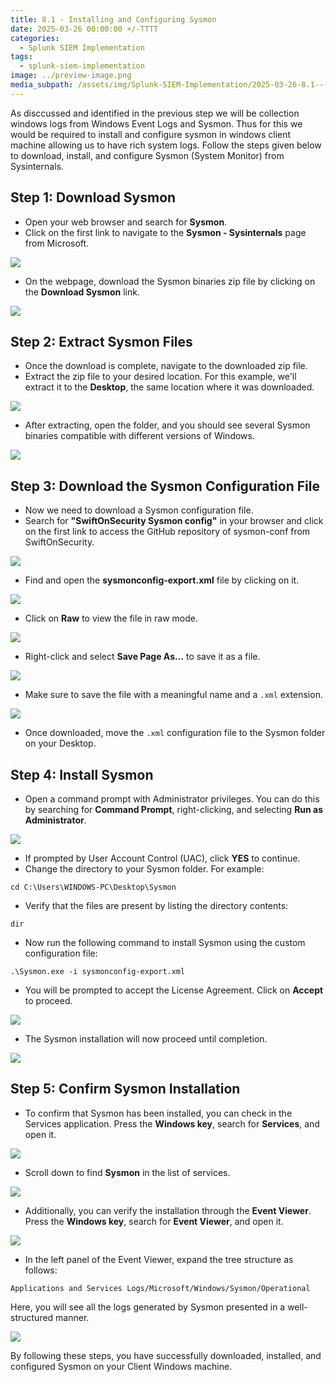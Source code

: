 ```yaml
---
title: 8.1 - Installing and Configuring Sysmon
date: 2025-03-26 00:00:00 +/-TTTT
categories:
  - Splunk SIEM Implementation
tags:
  - splunk-siem-implementation
image: ../preview-image.png
media_subpath: /assets/img/Splunk-SIEM-Implementation/2025-03-26-8.1---Installing-and-Configuring-Sysmon/
---
```


As disccussed and identified in the previous step we will be collection windows logs from Windows Event Logs and Sysmon. Thus for this we would be required to install and configure sysmon in windows client machine allowing us to have rich system logs. Follow the steps given below to download, install, and configure Sysmon (System Monitor) from Sysinternals.

## Step 1: Download Sysmon

- Open your web browser and search for **Sysmon**.
- Click on the first link to navigate to the **Sysmon - Sysinternals** page from Microsoft.

![](2025-03-26-8.1---Installing-and-Configuring-Sysmon-1.png)

- On the webpage, download the Sysmon binaries zip file by clicking on the **Download Sysmon** link.

![](2025-03-26-8.1---Installing-and-Configuring-Sysmon-2.png)

## Step 2: Extract Sysmon Files

- Once the download is complete, navigate to the downloaded zip file.
- Extract the zip file to your desired location. For this example, we'll extract it to the **Desktop**, the same location where it was downloaded.

![](2025-03-26-8.1---Installing-and-Configuring-Sysmon-3.png)

- After extracting, open the folder, and you should see several Sysmon binaries compatible with different versions of Windows.

![](2025-03-26-8.1---Installing-and-Configuring-Sysmon-4.png)

## Step 3: Download the Sysmon Configuration File

- Now we need to download a Sysmon configuration file. 
- Search for **"SwiftOnSecurity Sysmon config"** in your browser and click on the first link to access the GitHub repository of sysmon-conf from SwiftOnSecurity.

![](2025-03-26-8.1---Installing-and-Configuring-Sysmon-5.png)

- Find and open the **sysmonconfig-export.xml** file by clicking on it.

![](2025-03-26-8.1---Installing-and-Configuring-Sysmon-6.png)

- Click on **Raw** to view the file in raw mode.

![](2025-03-26-8.1---Installing-and-Configuring-Sysmon-7.png)

- Right-click and select **Save Page As...** to save it as a file.

![](2025-03-26-8.1---Installing-and-Configuring-Sysmon-8.png)

- Make sure to save the file with a meaningful name and a `.xml` extension.

![](2025-03-26-8.1---Installing-and-Configuring-Sysmon-9.png)

- Once downloaded, move the `.xml` configuration file to the Sysmon folder on your Desktop.

## Step 4: Install Sysmon

- Open a command prompt with Administrator privileges. You can do this by searching for **Command Prompt**, right-clicking, and selecting **Run as Administrator**.

![](2025-03-26-8.1---Installing-and-Configuring-Sysmon-10.png)

- If prompted by User Account Control (UAC), click **YES** to continue.
- Change the directory to your Sysmon folder. For example:

```
cd C:\Users\WINDOWS-PC\Desktop\Sysmon
```

- Verify that the files are present by listing the directory contents:

```
dir
```

- Now run the following command to install Sysmon using the custom configuration file:

```
.\Sysmon.exe -i sysmonconfig-export.xml
```

- You will be prompted to accept the License Agreement. Click on **Accept** to proceed.

![](2025-03-26-8.1---Installing-and-Configuring-Sysmon-11.png)

- The Sysmon installation will now proceed until completion.

![](2025-03-26-8.1---Installing-and-Configuring-Sysmon-12.png)

## Step 5: Confirm Sysmon Installation

- To confirm that Sysmon has been installed, you can check in the Services application. Press the **Windows key**, search for **Services**, and open it. 

![](2025-03-26-8.1---Installing-and-Configuring-Sysmon-13.png)

- Scroll down to find **Sysmon** in the list of services.

![](2025-03-26-8.1---Installing-and-Configuring-Sysmon-14.png)

- Additionally, you can verify the installation through the **Event Viewer**. Press the **Windows key**, search for **Event Viewer**, and open it.

![](2025-03-26-8.1---Installing-and-Configuring-Sysmon-15.png)

- In the left panel of the Event Viewer, expand the tree structure as follows:

```
Applications and Services Logs/Microsoft/Windows/Sysmon/Operational
```

  Here, you will see all the logs generated by Sysmon presented in a well-structured manner.

![](2025-03-26-8.1---Installing-and-Configuring-Sysmon-16.png)


By following these steps, you have successfully downloaded, installed, and configured Sysmon on your Client Windows machine.

